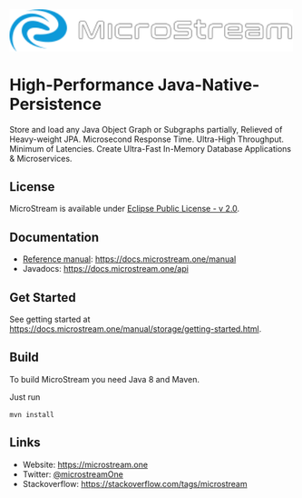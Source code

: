 <img src="./etc/images/logo.svg" width="500px">

# High-Performance Java-Native-Persistence

Store and load any Java Object Graph or Subgraphs partially, Relieved of Heavy-weight JPA. Microsecond Response Time. Ultra-High Throughput. Minimum of Latencies. Create Ultra-Fast In-Memory Database Applications & Microservices.

## License

MicroStream is available under [Eclipse Public License - v 2.0](LICENSE).

## Documentation

- [Reference manual](/docs): <https://docs.microstream.one/manual>
- Javadocs: <https://docs.microstream.one/api>

## Get Started

See getting started at https://docs.microstream.one/manual/storage/getting-started.html.

## Build

To build MicroStream you need Java 8 and Maven.

Just run

```
mvn install
```


## Links

- Website: <https://microstream.one>
- Twitter: [@microstreamOne](https://twitter.com/microstreamOne)
- Stackoverflow: https://stackoverflow.com/tags/microstream
